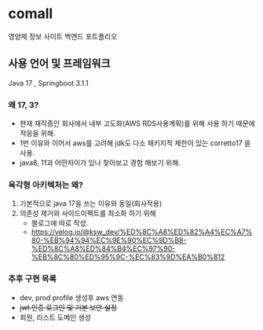 # comall
영양제 정보 사이트 백엔드 포트폴리오

## 사용 언어 및 프레임워크

Java 17 , Springboot 3.1.1

### 왜 17, 3?

- 현재 재직중인 회사에서 내부 고도화(AWS RDS사용계획)를 위해 사용 하기 때문에 적응을 위해.<br/>
- 1번 이유와 이어서 aws를 고려해 jdk도 다소 패키지적 제한이 있는 corretto17 을 사용.<br/>
- java8, 11과 어떤차이가 있나 찾아보고 경험 해보기 위해.


### 육각형 아키텍처는 왜?

1. 기본적으로 java 17을 쓰는 이유와 동일(회사적용)
2. 의존성 제거와 사이드이펙트를 최소화 하기 위해
    - 블로그에 따로 작성.
    - https://velog.io/@ksw_dev/%ED%8C%A8%ED%82%A4%EC%A7%80-%EB%94%94%EC%9E%90%EC%9D%B8-%ED%8C%A8%ED%84%B4%EC%97%90-%EB%8C%80%ED%95%9C-%EC%83%9D%EA%B0%812


### 추후 구현 목록
- dev, prod profile 생성후 aws 연동 
- ~~jwt 인증 로그인 및 기본 보안 설정~~
- 회원, 리스트 도메인 생성
